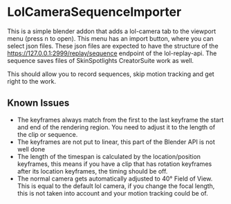 # LolCameraSequenceImporter

This is a simple blender addon that adds a lol-camera tab to the viewport menu (press n to open). This menu has an import button, where you can select json files. These json files are expected to have the structure of the https://127.0.0.1:2999/replay/sequence endpoint of the lol-replay-api. The sequence saves files of SkinSpotlights CreatorSuite work as well.

This should allow you to record sequences, skip motion tracking and get right to the work.

## Known Issues 
- The keyframes always match from the first to the last keyframe the start and end of the rendering region. You need to adjust it to the length of the clip or sequence. 
- The keyframes are not put to linear, this part of the Blender API is not well done
- The length of the timespan is calculated by the location/position keyframes, this means if you have a clip that has rotation keyframes after its location keyframes, the timing should be off.
- The normal camera gets automatically adjusted to 40° Field of View. This is equal to the default lol camera, if you change the focal length, this is not taken into account and your motion tracking could be of.

